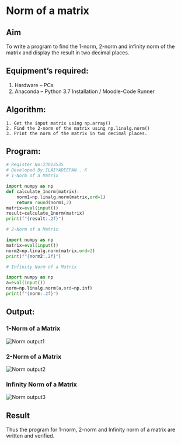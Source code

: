 # Norm of a matrix
## Aim
To write a program to find the 1-norm, 2-norm and infinity norm of the matrix and display the result in two decimal places.
## Equipment’s required:
1.	Hardware – PCs
2.	Anaconda – Python 3.7 Installation / Moodle-Code Runner
## Algorithm:
	1. Get the input matrix using np.array()   
    2. Find the 2-norm of the matrix using np.linalg.norm()
	3. Print the norm of the matrix in two decimal places.
## Program:
```Python
# Register No:23013535
# Developed By:ILAIYADEEPAN . K
# 1-Norm of a Matrix

import numpy as np 
def calculate_1norm(matrix):
    norm1=np.linalg.norm(matrix,ord=1)
    return round(norm1,2)
matrix=eval(input())
result=calculate_1norm(matrix)
print(f"{result:.2f}")

# 2-Norm of a Matrix

import numpy as np
matrix=eval(input())
norm2=np.linalg.norm(matrix,ord=2)
print(f"{norm2:.2f}")

# Infinity Norm of a Matrix

import numpy as np 
a=eval(input())
norm=np.linalg.norm(a,ord=np.inf)
print(f"{norm:.2f}")


```
## Output:
### 1-Norm of a Matrix
![Norm output1](https://github.com/ILAIYADEEPAN/Norm-of-a-matrix/assets/147473334/04e7a64f-54bc-42b9-8921-454aafd864a8)


### 2-Norm of a Matrix
![Norm output2](https://github.com/ILAIYADEEPAN/Norm-of-a-matrix/assets/147473334/1518b101-bdc9-4d5b-88c7-334ef2b038fc)


### Infinity Norm of a Matrix
![Norm output3](https://github.com/ILAIYADEEPAN/Norm-of-a-matrix/assets/147473334/ae2b5727-dbff-48ad-8e37-c1a03e6a873c)


## Result
Thus the program for 1-norm, 2-norm and Infinity norm of a matrix are written and verified.
